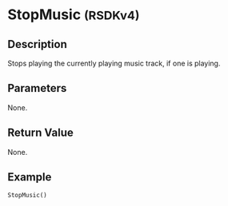 # StopMusic <small>(RSDKv4)</small>

## Description
Stops playing the currently playing music track, if one is playing.

## Parameters
None.

## Return Value
None.

## Example
```
StopMusic()
```